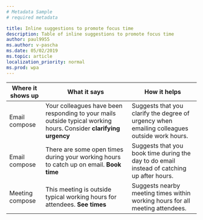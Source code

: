 ```yaml
---
# Metadata Sample
# required metadata

title: Inline suggestions to promote focus time
description: Table of inline suggestions to promote focus time  
author: paul9955
ms.author: v-pascha
ms.date: 05/02/2019
ms.topic: article
localization_priority: normal 
ms.prod: wpa
---
```


| Where it shows up  | What it says | How it helps |
|------|-------|---------|
|Email compose | Your colleagues have been responding to your mails outside typical working hours. Consider **clarifying urgency** |Suggests that you clarify the degree of urgency when emailing colleagues outside work hours. |
|Email compose | There are some open times during your working hours to catch up on email. **Book time** | Suggests that you book time during the day to do email instead of catching up after hours. |
|Meeting compose | This meeting is outside typical working hours for attendees. **See times** | Suggests nearby meeting times within working hours for all meeting attendees. |
